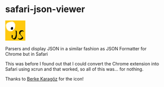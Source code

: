 # safari-json-viewer

![safari-json-viewer icon](safari-json-viewer/Assets.xcassets/AppIcon.appiconset/64.png)

Parsers and display JSON in a similar fashion as JSON Formatter for Chrome but in Safari

This was before I found out that I could convert the Chrome extension into Safari using xcrun and that worked, so all of this was... for nothing.

Thanks to [Berke Karagöz](https://github.com/BerkeKaragoz) for the icon!

